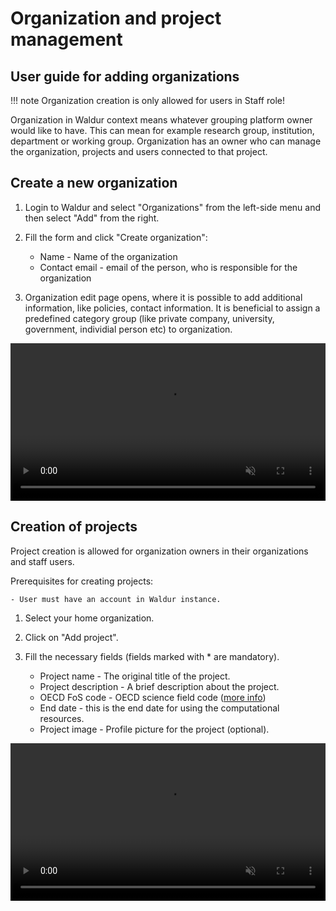 # Organization and project management

## User guide for adding organizations

!!! note
    Organization creation is only allowed for users in Staff role!

Organization in Waldur context means whatever grouping platform owner would like to have.
This can mean for example research group, institution, department or working group. Organization has an owner who can manage the organization, projects and users connected to that project.

## Create a new organization

1. Login to Waldur and select "Organizations" from the left-side menu and then select "Add" from the right.
2. Fill the form and click "Create organization":

    - Name - Name of the organization
    - Contact email - email of the person, who is responsible for the organization

3. Organization edit page opens, where it is possible to add additional information, like policies, contact information. It is beneficial to assign a predefined category group (like private company, university, government, individial person etc) to organization.

<video controls width="100%" autoplay="true" muted loop >
  <source src="./img/create_organization.mp4" type="video/mp4">
</video>

## Creation of projects

Project creation is allowed for organization owners in their organizations and staff users.

Prerequisites for creating projects:

    - User must have an account in Waldur instance.

1. Select your home organization.
2. Click on "Add project".
3. Fill the necessary fields (fields marked with * are mandatory).

    - Project name - The original title of the project.
    - Project description - A brief description about the project.
    - OECD FoS code - OECD science field code ([more info](https://joinup.ec.europa.eu/collection/eu-semantic-interoperability-catalogue/solution/field-science-and-technology-classification/about))
    - End date - this is the end date for using the computational resources.
    - Project image - Profile picture for the project (optional).

<video controls width="100%" autoplay="true" muted loop >
  <source src="./img/create_project.mp4" type="video/mp4">
</video>